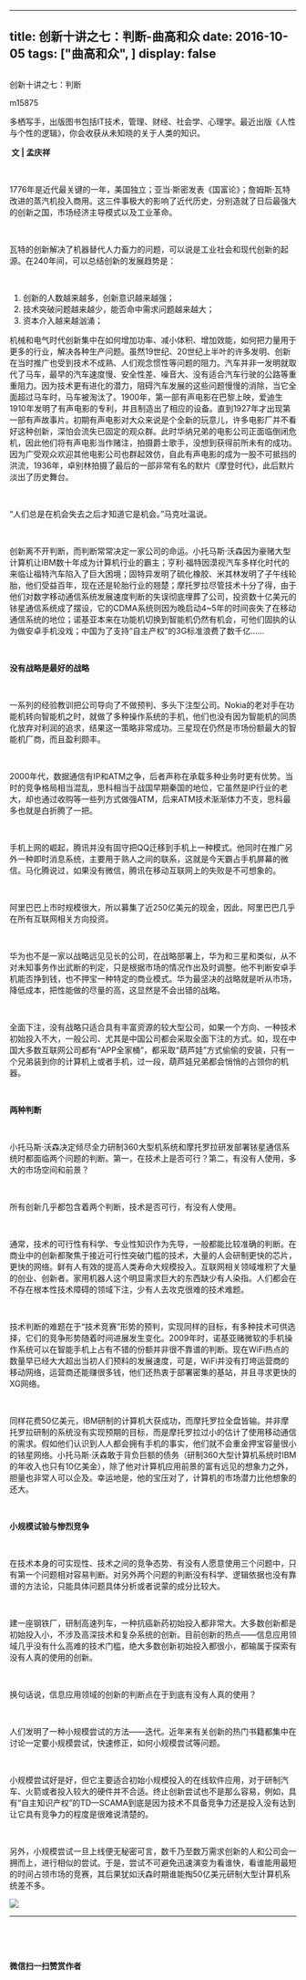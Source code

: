 
---
title:   创新十讲之七：判断-曲高和众
date: 2016-10-05
tags: ["曲高和众", ]
display: false
---


## 



创新十讲之七：判断




m15875




多栖写手，出版图书包括IT技术，管理、财经、社会学、心理学。最近出版《人性与个性的逻辑》，你会收获从未知晓的关于人类的知识。


**&nbsp;文 | 孟庆祥**

&nbsp;

1776年是近代最关键的一年，美国独立；亚当·斯密发表《国富论》；詹姆斯·瓦特改进的蒸汽机投入商用。这三件事极大的影响了近代历史，分别造就了日后最强大的创新之国，市场经济主导模式以及工业革命。

&nbsp;

瓦特的创新解决了机器替代人力畜力的问题，可以说是工业社会和现代创新的起源。在240年间，可以总结创新的发展趋势是：

&nbsp;
1. 创新的人数越来越多，创新意识越来越强；
&nbsp;
1. 技术突破问题越来越少，能否命中需求问题越来越大；
&nbsp;
1. 资本介入越来越汹涌；
&nbsp;

机械和电气时代创新集中在如何增加功率、减小体积、增加效能，如何把力量用于更多的行业，解决各种生产问题。虽然19世纪、20世纪上半叶的许多发明、创新在当时推广也受到技术不成熟、人们观念惯性等问题的阻力。汽车并非一发明就取代了马车，最早的汽车速度慢、安全性差、噪音大、没有适合汽车行驶的公路等重重阻力。因为技术更有进化的潜力，阻碍汽车发展的这些问题慢慢的消除，当它全面超过马车时，马车被淘汰了。1900年，第一部有声电影在巴黎上映，爱迪生1910年发明了有声电影的专利，并且制造出了相应的设备。直到1927年才出现第一部有声故事片。初期有声电影对大众来说是个全新的玩意儿，许多电影厂并不看好这种创新，深怕会流失已固定的观众群。此时华纳兄弟的电影公司正面临倒闭危机，因此他们将有声电影当作赌注，拍摄爵士歌手，没想到获得前所未有的成功。因为广受观众欢迎其他电影公司也群起效仿，自此有声电影的成为一股不可抵挡的洪流，1936年，卓别林拍摄了最后的一部非常有名的默片《摩登时代》，此后默片淡出了历史舞台。

&nbsp;

“人们总是在机会失去之后才知道它是机会。”马克吐温说。

&nbsp;

创新离不开判断，而判断常常决定一家公司的命运。小托马斯·沃森因为豪赌大型计算机让IBM数十年成为计算机行业的霸主；亨利·福特因漠视汽车多样化时代的来临让福特汽车陷入了巨大困境；固特异发明了硫化橡胶、米其林发明了子午线轮胎，他们受益百年，现在还是轮胎行业的翘楚；摩托罗拉尽管技术十分了得，由于他们对数字移动通信系统发展速度判断的失误彻底埋葬了公司，投资数十亿美元的铱星通信系统成了摆设，它的CDMA系统则因为晚启动4~5年的时间丧失了在移动通信系统的地位；诺基亚本来在功能机切换到智能机仍然有机会，可他们固执的认为做安卓手机没戏；中国为了支持“自主产权”的3G标准浪费了数千亿……

&nbsp;

**没有战略是最好的战略**

&nbsp;

一系列的经验教训把公司导向了不做预判、多头下注型公司。Nokia的老对手在功能机转向智能机之时，就做了多种操作系统的手机，他们也没有因为智能机的同质化放弃对利润的追求，结果这一策略非常成功。三星现在仍然是市场份额最大的智能机厂商，而且盈利颇丰。

&nbsp;

2000年代，数据通信有IP和ATM之争，后者声称在承载多种业务时更有优势。当时的竞争格局相当混乱，思科相当于战国早期秦国的地位，它虽然是IP行业的老大，却也通过收购等一些列方式做强ATM，后来ATM技术渐渐体力不支，思科最多也就是白折腾了一把。

&nbsp;

手机上网的崛起，腾讯并没有固守把QQ迁移到手机上一种模式。他同时在推广另外一种即时消息系统，主要用于熟人之间的联系，这就是今天霸占手机屏幕的微信。马化腾说过，如果没有微信，腾讯在移动互联网上的失败是不可想象的。

&nbsp;

阿里巴巴上市时规模很大，所以募集了近250亿美元的现金，因此，阿里巴巴几乎在所有互联网相关方向投资。

&nbsp;

华为也不是一家以战略远见见长的公司，在战略部署上，华为和三星和类似，从不对未知事务作出武断的判定，只是根据市场的情况作出及时调整。他不判断安卓手机能否挣到钱，也不押宝一种特定的商业模式。华为最坚决的战略就是听从市场，降低成本，把性能做的尽量的高，这显然是不会出错的战略。

&nbsp;

全面下注，没有战略只适合具有丰富资源的较大型公司，如果一个方向、一种技术初始投入不大，一般公司、尤其是中国公司都会采取全面下注的方式。如，现在中国大多数互联网公司都有“APP全家桶”，都采取“葫芦娃”方式偷偷的安装，只有一个兄弟装到你的计算机上或者手机，过一段，葫芦娃兄弟都会悄悄的占领你的机器。

&nbsp;

**两种判断**

&nbsp;

小托马斯·沃森决定倾尽全力研制360大型机系统和摩托罗拉研发部署铱星通信系统时都面临两个问题的判断。第一，在技术上是否可行？第二，有没有人使用，多大的市场空间和前景？

&nbsp;

所有创新几乎都包含着两个判断，技术是否可行，有没有人使用。

&nbsp;

通常，技术的可行性有科学、专业性知识作为先导，一般都能比较准确的判断。在商业中的创新都聚焦于接近可行性突破门槛的技术，大量的人会研制更快的芯片，更快的网络。鲜有人有效的提高人类寿命大规模投入。互联网相关领域堆积了大量的创业、创新者。家用机器人这个明显需求巨大的东西缺少有人染指。人们都会在不存在根本性技术障碍的领域下注，少有人去攻克很难的技术难题。

&nbsp;

技术判断的难题在于“技术竞赛”形势的预判，实现同样的目标，有多种技术可供选择，它们的竞争形势随着时间进展发生变化。2009年时，诺基亚赌微软的手机操作系统可以在智能手机上占有不错的份额并非很不靠谱的判断。现在WiFi热点的数量早已经大大超出当初人们预料的发展速度，可是，WiFi并没有打垮运营商的移动网络，运营商还能赚很多钱，他们还热衷于部署密集的基站，并且寻求更快的XG网络。

&nbsp;

同样花费50亿美元，IBM研制的计算机大获成功，而摩托罗拉全盘皆输。并非摩托罗拉研制的系统没有实现预期的目标，而是摩托罗拉过小的估计了使用移动通信的需求。假如他们认识到人人都会拥有手机的事实，他们就不会重金押宝容量很小的铱星网络。小托马斯·沃森敢于背负巨额的债务（研制360大型计算机系统时IBM的年收入也只有10亿美金），除了他对计算机应用前景的富有远见的想象力之外，胆量也非常人可以企及。幸运地是，他的宝压对了，计算机的市场潜力比他想象的还大。

&nbsp;

**小规模试验与惨烈竞争**

&nbsp;

在技术本身的可实现性、技术之间的竞争态势、有没有人愿意使用三个问题中，只有第一个问题相对容易判断。对另外两个问题的判断没有科学、逻辑依据也没有靠谱的方法论，只能具体问题具体分析或者说蒙的成分比较大。

&nbsp;

建一座钢铁厂，研制高速列车，一种抗癌新药初始投入都非常大。大多数创新都是初始投入小，不涉及高深技术和复杂系统的创新。目前创新的热点——信息应用领域几乎没有什么高难的技术门槛，绝大多数创新初始投入都很小，都输属于探索有没有人真的使用的创新。

&nbsp;

换句话说，信息应用领域的创新的判断点在于到底有没有人真的使用？

&nbsp;

人们发明了一种小规模尝试的方法——迭代。近年来有关创新的热门书籍都集中在讨论一定要小规模尝试，快速修正，如何小规模尝试等问题。

&nbsp;

小规模尝试好是好，但它主要适合初始小规模投入的在线软件应用，对于研制汽车、火箭或者投入较大的硬件并不合适。终止创新尝试也不是那么容易，例如，具有“自主知识产权”的TD—SCAMA到底是因为技术不具备竞争力还是投入没有达到让它具有竞争力的程度是很难说清楚的。

&nbsp;

另外，小规模尝试一旦上线便无秘密可言，数千乃至数万需求创新的人和公司会一拥而上，进行相似的尝试。于是，尝试不可避免迅速演变为看谁快，看谁能用最短的时间占领市场的竞赛，其后果犹如沃森时期谁能掏50亿美元研制大型计算机系统差不多。



**<img data-s="300,640" data-type="jpeg" src="http://mmbiz.qpic.cn/mmbiz/fxGMiaL5Zj1gAtMBdoRAfrkfBNF0WEAG9elY136EMERA8zleoqyibsc68mLpoiagDqkzcRhEo0psRuCqoQbcWg52w/0?wx_fmt=jpeg" data-ratio="1" data-w="430"/>**

****

&nbsp;

&nbsp;




**微信扫一扫赞赏作者**













